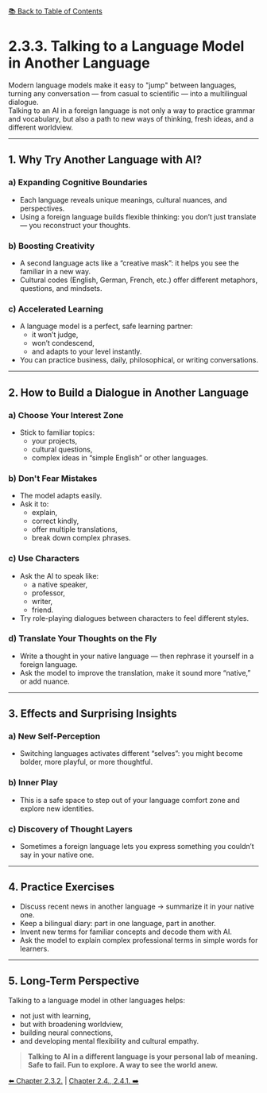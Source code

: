 [📚 Back to Table of Contents](../../README.md)

# 2.3.3. Talking to a Language Model in Another Language

Modern language models make it easy to "jump" between languages, turning any conversation — from casual to scientific — into a multilingual dialogue.  
Talking to an AI in a foreign language is not only a way to practice grammar and vocabulary, but also a path to new ways of thinking, fresh ideas, and a different worldview.

---

## 1. Why Try Another Language with AI?

### a) Expanding Cognitive Boundaries
- Each language reveals unique meanings, cultural nuances, and perspectives.  
- Using a foreign language builds flexible thinking: you don’t just translate — you reconstruct your thoughts.

### b) Boosting Creativity
- A second language acts like a “creative mask”: it helps you see the familiar in a new way.  
- Cultural codes (English, German, French, etc.) offer different metaphors, questions, and mindsets.

### c) Accelerated Learning
- A language model is a perfect, safe learning partner:
  - it won’t judge,
  - won’t condescend,
  - and adapts to your level instantly.
- You can practice business, daily, philosophical, or writing conversations.

---

## 2. How to Build a Dialogue in Another Language

### a) Choose Your Interest Zone
- Stick to familiar topics:
  - your projects,
  - cultural questions,
  - complex ideas in “simple English” or other languages.

### b) Don't Fear Mistakes
- The model adapts easily.
- Ask it to:
  - explain,
  - correct kindly,
  - offer multiple translations,
  - break down complex phrases.

### c) Use Characters
- Ask the AI to speak like:
  - a native speaker,
  - professor,
  - writer,
  - friend.
- Try role-playing dialogues between characters to feel different styles.

### d) Translate Your Thoughts on the Fly
- Write a thought in your native language — then rephrase it yourself in a foreign language.  
- Ask the model to improve the translation, make it sound more “native,” or add nuance.

---

## 3. Effects and Surprising Insights

### a) New Self-Perception
- Switching languages activates different “selves”: you might become bolder, more playful, or more thoughtful.

### b) Inner Play
- This is a safe space to step out of your language comfort zone and explore new identities.

### c) Discovery of Thought Layers
- Sometimes a foreign language lets you express something you couldn’t say in your native one.

---

## 4. Practice Exercises

- Discuss recent news in another language → summarize it in your native one.
- Keep a bilingual diary: part in one language, part in another.
- Invent new terms for familiar concepts and decode them with AI.
- Ask the model to explain complex professional terms in simple words for learners.

---

## 5. Long-Term Perspective

Talking to a language model in other languages helps:
- not just with learning,
- but with broadening worldview,
- building neural connections,
- and developing mental flexibility and cultural empathy.

> **Talking to AI in a different language is your personal lab of meaning. Safe to fail. Fun to explore. A way to see the world anew.**

[⬅️ Chapter 2.3.2.](chapter232.md)  |  [Chapter 2.4., 2.4.1. ➡️](chapter241.md)
